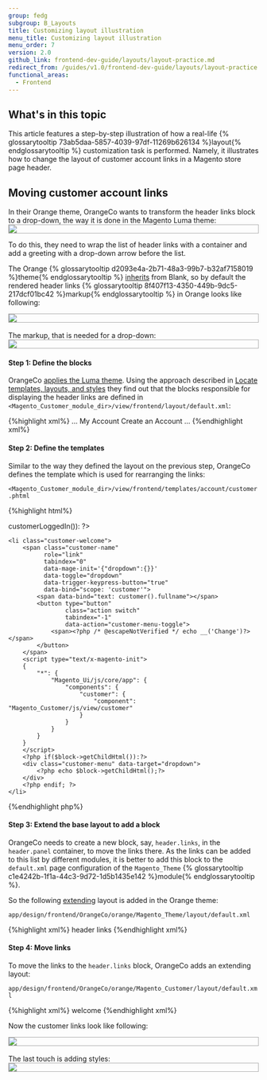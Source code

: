 ```yaml
---
group: fedg
subgroup: B_Layouts
title: Customizing layout illustration
menu_title: Customizing layout illustration
menu_order: 7
version: 2.0
github_link: frontend-dev-guide/layouts/layout-practice.md
redirect_from: /guides/v1.0/frontend-dev-guide/layouts/layout-practice.html
functional_areas:
  - Frontend
---
```


<h2>What's in this topic</h2>
This article features a step-by-step illustration of how a real-life {% glossarytooltip 73ab5daa-5857-4039-97df-11269b626134 %}layout{% endglossarytooltip %} customization task is performed. Namely, it illustrates how to change the layout of customer account links in a Magento store page header.

<h2>Moving customer account links</h2>
In their Orange theme, OrangeCo wants to transform the header links block to a drop-down, the way it is done in the Magento Luma theme:

<div style="border: 1px solid #ABABAB">
<img src="{{ site.baseurl }}/common/images/layout_transform.png">
</div>

To do this, they need to wrap the list of header links with a container and add a greeting with a drop-down arrow before the list. 

The Orange {% glossarytooltip d2093e4a-2b71-48a3-99b7-b32af7158019 %}theme{% endglossarytooltip %} [inherits]({{page.baseurl}}/frontend-dev-guide/themes/theme-inherit.html) from Blank, so by default the rendered header links {% glossarytooltip 8f407f13-4350-449b-9dc5-217dcf01bc42 %}markup{% endglossarytooltip %} in Orange looks like following:

<div style="border: 1px solid #ABABAB">
<img src="{{ site.baseurl }}/common/images/layout_code_before1.png">
</div>
<br>
The markup, that is needed for a drop-down:

<div style="border: 1px solid #ABABAB">
<img src="{{ site.baseurl }}/common/images/layout_code_after.png">
</div>

<h4>Step 1: Define the blocks</h4>

OrangeCo <a href="{{page.baseurl}}/frontend-dev-guide/themes/theme-apply.html" target="_blank">applies the Luma theme</a>. Using the approach described in <a href="{{page.baseurl}}/frontend-dev-guide/themes/debug-theme.html" target="_blank">Locate templates, layouts, and styles</a> they find out that the blocks responsible for displaying the header links are defined in `<Magento_Customer_module_dir>/view/frontend/layout/default.xml`:

{%highlight xml%}
...
    <referenceBlock name="top.links">
        <block class="Magento\Customer\Block\Account\Link" name="my-account-link">
            <arguments>
                <argument name="label" xsi:type="string" translate="true">My Account</argument>
            </arguments>
        </block>
        <block class="Magento\Customer\Block\Account\RegisterLink" name="register-link">
            <arguments>
                <argument name="label" xsi:type="string" translate="true">Create an Account</argument>
            </arguments>
        </block>
        <block class="Magento\Customer\Block\Account\AuthorizationLink" name="authorization-link" template="account/link/authorization.phtml"/>
    </referenceBlock>
...
{%endhighlight xml%}

<h4>Step 2: Define the templates</h4>

Similar to the way they defined the layout on the previous step, OrangeCo 
defines the template which is used for rearranging the links:

`<Magento_Customer_module_dir>/view/frontend/templates/account/customer.phtml`

{%highlight html%}
<?php if($block->customerLoggedIn()): ?>
    <li class="customer-welcome">
        <span class="customer-name"
              role="link"
              tabindex="0"
              data-mage-init='{"dropdown":{}}'
              data-toggle="dropdown"
              data-trigger-keypress-button="true"
              data-bind="scope: 'customer'">
            <span data-bind="text: customer().fullname"></span>
            <button type="button"
                    class="action switch"
                    tabindex="-1"
                    data-action="customer-menu-toggle">
                <span><?php /* @escapeNotVerified */ echo __('Change')?></span>
            </button>
        </span>
        <script type="text/x-magento-init">
        {
            "*": {
                "Magento_Ui/js/core/app": {
                    "components": {
                        "customer": {
                            "component": "Magento_Customer/js/view/customer"
                        }
                    }
                }
            }
        }
        </script>
        <?php if($block->getChildHtml()):?>
        <div class="customer-menu" data-target="dropdown">
            <?php echo $block->getChildHtml();?>
        </div>
        <?php endif; ?>
    </li>
<?php endif; ?>
{%endhighlight php%}

<h4>Step 3: Extend the base layout to add a block</h4>

OrangeCo needs to create a new block, say, `header.links`, in the `header.panel` container, to move the links there. As the links can be added to this list by different modules, it is better to add this block to the `default.xml` page configuration of the `Magento_Theme` {% glossarytooltip c1e4242b-1f1a-44c3-9d72-1d5b1435e142 %}module{% endglossarytooltip %}.

So the following <a href="{{page.baseurl}}/frontend-dev-guide/layouts/layout-extend.html" target="_blank">extending</a> layout is added in the Orange theme:

    app/design/frontend/OrangeCo/orange/Magento_Theme/layout/default.xml

{%highlight xml%}
<page xmlns:xsi="http://www.w3.org/2001/XMLSchema-instance" xsi:noNamespaceSchemaLocation="urn:magento:framework:View/Layout/etc/page_configuration.xsd">
    <body>
        <referenceContainer name="header.panel">
            <block class="Magento\Framework\View\Element\Html\Links" name="header.links">
                <arguments>
                    <argument name="css_class" xsi:type="string">header links</argument>
                </arguments>
            </block>
        </referenceContainer>
    </body>
</page>
{%endhighlight xml%}

<h4>Step 4: Move links</h4>

To move the links to the `header.links` block, OrangeCo adds an extending layout:

`app/design/frontend/OrangeCo/orange/Magento_Customer/layout/default.xml`

{%highlight xml%}
    <page xmlns:xsi="http://www.w3.org/2001/XMLSchema-instance" xsi:noNamespaceSchemaLocation="urn:magento:framework:View/Layout/etc/page_configuration.xsd">
        <body>
            <referenceBlock name="header.links">
                <block class="Magento\Customer\Block\Account\Customer" name="customer" template="account/customer.phtml" before="-"/>
                <block class="Magento\Customer\Block\Account\AuthorizationLink" name="authorization-link-login" template="account/link/authorization.phtml"/>
            </referenceBlock>
            <block class="Magento\Theme\Block\Html\Header" name="header" as="header">
                <arguments>
                    <argument name="show_part" xsi:type="string">welcome</argument>
                </arguments>
            </block>
            <move element="header" destination="header.links" before="-"/>
            <move element="register-link" destination="header.links"/>
            <move element="top.links" destination="customer"/>
            <move element="authorization-link" destination="top.links" after="-"/>
        </body>
    </page>
{%endhighlight xml%}

Now the customer links look like following:

<div style="border: 1px solid #ABABAB">
<img src="{{ site.baseurl }}/common/images/layout_screen2.png">
</div>

<br>
The last touch is adding styles:

<div style="border: 1px solid #ABABAB">
<img src="{{ site.baseurl }}/common/images/layout_screen3.png">
</div>
